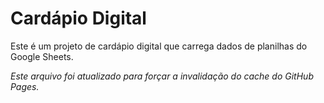 # Cardápio Digital

Este é um projeto de cardápio digital que carrega dados de planilhas do Google Sheets.

_Este arquivo foi atualizado para forçar a invalidação do cache do GitHub Pages._
